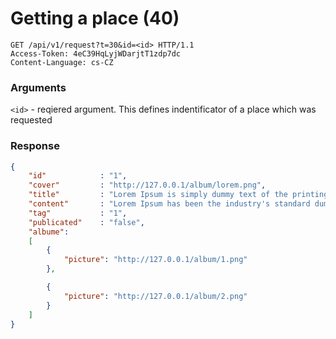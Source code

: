 # Getting a place (40)

````
GET /api/v1/request?t=30&id=<id> HTTP/1.1
Access-Token: 4eC39HqLyjWDarjtT1zdp7dc
Content-Language: cs-CZ
````

### Arguments
`<id>` - reqiered argument. This defines indentificator of a place which was requested

### Response
````json
{
    "id"            : "1",
    "cover"         : "http://127.0.0.1/album/lorem.png",
    "title"         : "Lorem Ipsum is simply dummy text of the printing",
    "content"       : "Lorem Ipsum has been the industry's standard dummy text",
    "tag"           : "1",
    "publicated"    : "false",
    "albume":
    [
        {
            "picture": "http://127.0.0.1/album/1.png"
        },

        {
            "picture": "http://127.0.0.1/album/2.png"
        }
    ]
}
````